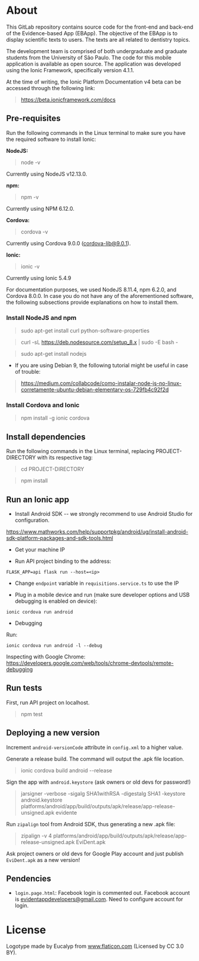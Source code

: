 # About

This GitLab repository contains source code for the front-end and back-end of the Evidence-based App (EBApp). The objective of the EBApp is to display scientific texts to users. The texts are all related to dentistry topics.

The development team is comprised of both undergraduate and graduate students from the University of São Paulo. The code for this mobile application is available as open source. The application was developed using the Ionic Framework, specifically version 4.1.1.

At the time of writing, the Ionic Platform Documentation v4 beta can be accessed through the following link:
> https://beta.ionicframework.com/docs

## Pre-requisites

Run the following commands in the Linux terminal to make sure you have the required software to install Ionic:

<b>NodeJS:</b>
> node -v

Currently using NodeJS v12.13.0.

<b>npm:</b>
> npm -v

Currently using NPM 6.12.0.

<b>Cordova:</b>
> cordova -v

Currently using Cordova 9.0.0 (cordova-lib@9.0.1).

<b>Ionic:</b>
> ionic -v

Currently using Ionic 5.4.9

For documentation purposes, we used NodeJS 8.11.4, npm 6.2.0, and Cordova 8.0.0. In case you do not have any of the aforementioned software, the following subsections provide explanations on how to install them.

### Install NodeJS and npm

> sudo apt-get install curl python-software-properties

> curl -sL https://deb.nodesource.com/setup_8.x | sudo -E bash -

> sudo apt-get install nodejs

* If you are using Debian 9, the following tutorial might be useful in case of trouble:
> https://medium.com/collabcode/como-instalar-node-js-no-linux-corretamente-ubuntu-debian-elementary-os-729fb4c92f2d

### Install Cordova and Ionic

> npm install -g ionic cordova

## Install dependencies

Run the following commands in the Linux terminal, replacing PROJECT-DIRECTORY with its respective tag:

> cd PROJECT-DIRECTORY

> npm install

## Run an Ionic app

* Install Android SDK -- we strongly recommend to use Android Studio for configuration.

https://www.mathworks.com/help/supportpkg/android/ug/install-android-sdk-platform-packages-and-sdk-tools.html

* Get your machine IP

* Run API project binding to the address:

```
FLASK_APP=api flask run --host=<ip>
```

* Change `endpoint` variable in `requisitions.service.ts` to use the IP

* Plug in a mobile device and run (make sure developer options and USB debugging
  is enabled on device):

```
ionic cordova run android
```

* Debugging

Run:

```
ionic cordova run android -l --debug
```

Inspecting with Google Chrome:
https://developers.google.com/web/tools/chrome-devtools/remote-debugging

## Run tests

First, run API project on localhost.

> npm test

## Deploying a new version

Increment `android-versionCode` attribute in `config.xml` to a higher value.

Generate a release build. The command will output the .apk file location.

> ionic cordova build android --release

Sign the app with `android.keystore` (ask owners or old devs for password!)

> jarsigner -verbose -sigalg SHA1withRSA -digestalg SHA1 -keystore android.keystore platforms/android/app/build/outputs/apk/release/app-release-unsigned.apk evidente

Run `zipalign` tool from Android SDK, thus generating a new .apk file:

> zipalign -v 4 platforms/android/app/build/outputs/apk/release/app-release-unsigned.apk EviDent.apk

Ask project owners or old devs for Google Play account and just publish `EviDent.apk` as a new version!

## Pendencies

* `login.page.html`: Facebook login is commented out. Facebook account is evidentappdevelopers@gmail.com. Need to configure account for login.


# License

Logotype made by Eucalyp from www.flaticon.com (Licensed by CC 3.0 BY).
